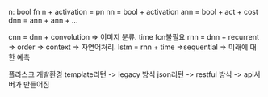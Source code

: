 n: bool fn
n + activation = pn
nn = bool + activation
ann = bool + act + cost
dnn = ann  + ann + ...

cnn = dnn + convolution    => 이미지 분류. time fcn불필요
rnn = dnn + recurrent    => order   => context => 자연어처리.
lstm = rnn + time   =>sequential => 미래에 대한 예측

플라스크 개발환경
template리턴 -> legacy 방식 
json리턴 -> restful 방식 -> api서버가 만들어짐